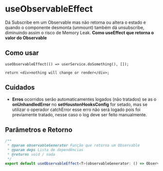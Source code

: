 # useObservableEffect

Dá Subscribe em um Observable mas não retorna ou altera o estado
e quando o componente desmonta (unmount) também dá unsubscribe,
diminuindo assim o risco de Memory Leak. **Como useEffect que retorna o valor do Observable**

## Como usar

```tsx
useObservableEffect(() => userService.doSomething(), []);

return <div>nothing will change or render</div>;
```

## Cuidados

- **Erros** ocorridos serão automaticamentes logados (não tratados) se as o **onUnhandledError** no **setHoustonHooksConfig**
  for setado, mas se utilizar o operador catchError esse erro não será logado pois foi previamente tratado,
  nesse caso o log deve ser feito manualmente.

## Parâmetros e Retorno

```ts
/**
 * @param observableGenerator Função que retorna um Observable
 * @param deps Lista de dependências
 * @returns void / nada
 */
export default useObservableEffect<T>(observableGenerator: () => Observable<T>, deps: React.DependencyList): void;
```
